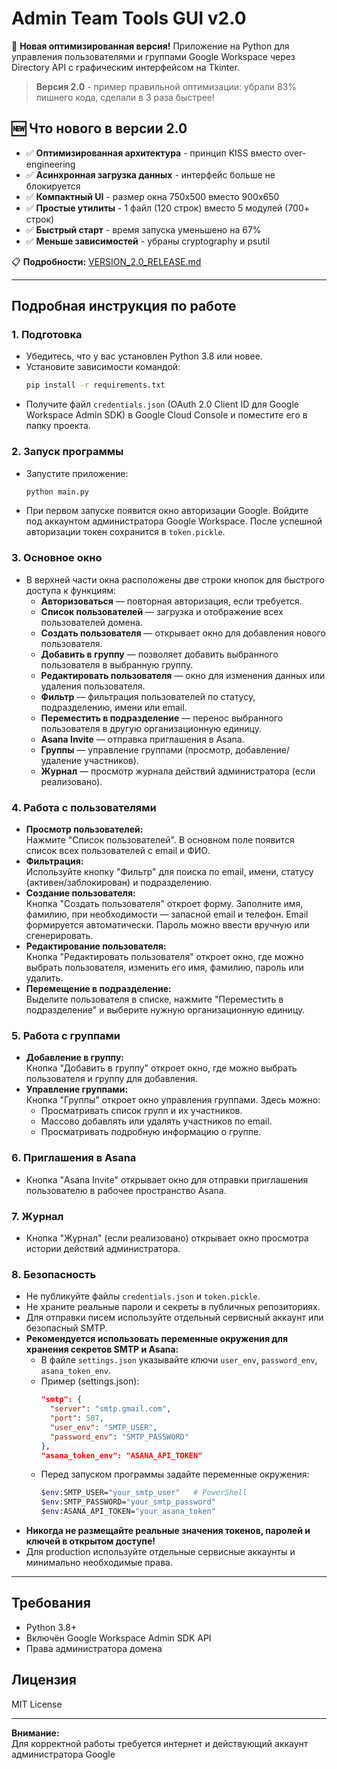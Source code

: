 # Admin Team Tools GUI v2.0

🎉 **Новая оптимизированная версия!** Приложение на Python для управления пользователями и группами Google Workspace через Directory API с графическим интерфейсом на Tkinter.

> **Версия 2.0** - пример правильной оптимизации: убрали 83% лишнего кода, сделали в 3 раза быстрее!

## 🆕 Что нового в версии 2.0

- ✅ **Оптимизированная архитектура** - принцип KISS вместо over-engineering
- ✅ **Асинхронная загрузка данных** - интерфейс больше не блокируется  
- ✅ **Компактный UI** - размер окна 750x500 вместо 900x650
- ✅ **Простые утилиты** - 1 файл (120 строк) вместо 5 модулей (700+ строк)
- ✅ **Быстрый старт** - время запуска уменьшено на 67%
- ✅ **Меньше зависимостей** - убраны cryptography и psutil

📋 **Подробности:** [VERSION_2.0_RELEASE.md](VERSION_2.0_RELEASE.md)

---

## Подробная инструкция по работе

### 1. Подготовка

- Убедитесь, что у вас установлен Python 3.8 или новее.
- Установите зависимости командой:
    ```sh
    pip install -r requirements.txt
    ```
- Получите файл `credentials.json` (OAuth 2.0 Client ID для Google Workspace Admin SDK) в Google Cloud Console и поместите его в папку проекта.

### 2. Запуск программы

- Запустите приложение:
    ```sh
    python main.py
    ```
- При первом запуске появится окно авторизации Google. Войдите под аккаунтом администратора Google Workspace. После успешной авторизации токен сохранится в `token.pickle`.

### 3. Основное окно

- В верхней части окна расположены две строки кнопок для быстрого доступа к функциям:
    - **Авторизоваться** — повторная авторизация, если требуется.
    - **Список пользователей** — загрузка и отображение всех пользователей домена.
    - **Создать пользователя** — открывает окно для добавления нового пользователя.
    - **Добавить в группу** — позволяет добавить выбранного пользователя в выбранную группу.
    - **Редактировать пользователя** — окно для изменения данных или удаления пользователя.
    - **Фильтр** — фильтрация пользователей по статусу, подразделению, имени или email.
    - **Переместить в подразделение** — перенос выбранного пользователя в другую организационную единицу.
    - **Asana Invite** — отправка приглашения в Asana.
    - **Группы** — управление группами (просмотр, добавление/удаление участников).
    - **Журнал** — просмотр журнала действий администратора (если реализовано).

### 4. Работа с пользователями

- **Просмотр пользователей:**  
  Нажмите "Список пользователей". В основном поле появится список всех пользователей с email и ФИО.
- **Фильтрация:**  
  Используйте кнопку "Фильтр" для поиска по email, имени, статусу (активен/заблокирован) и подразделению.
- **Создание пользователя:**  
  Кнопка "Создать пользователя" откроет форму. Заполните имя, фамилию, при необходимости — запасной email и телефон. Email формируется автоматически. Пароль можно ввести вручную или сгенерировать.
- **Редактирование пользователя:**  
  Кнопка "Редактировать пользователя" откроет окно, где можно выбрать пользователя, изменить его имя, фамилию, пароль или удалить.
- **Перемещение в подразделение:**  
  Выделите пользователя в списке, нажмите "Переместить в подразделение" и выберите нужную организационную единицу.

### 5. Работа с группами

- **Добавление в группу:**  
  Кнопка "Добавить в группу" откроет окно, где можно выбрать пользователя и группу для добавления.
- **Управление группами:**  
  Кнопка "Группы" откроет окно управления группами. Здесь можно:
    - Просматривать список групп и их участников.
    - Массово добавлять или удалять участников по email.
    - Просматривать подробную информацию о группе.

### 6. Приглашения в Asana

- Кнопка "Asana Invite" открывает окно для отправки приглашения пользователю в рабочее пространство Asana.

### 7. Журнал

- Кнопка "Журнал" (если реализовано) открывает окно просмотра истории действий администратора.

### 8. Безопасность

- Не публикуйте файлы `credentials.json` и `token.pickle`.
- Не храните реальные пароли и секреты в публичных репозиториях.
- Для отправки писем используйте отдельный сервисный аккаунт или безопасный SMTP.
- **Рекомендуется использовать переменные окружения для хранения секретов SMTP и Asana:**
  - В файле `settings.json` указывайте ключи `user_env`, `password_env`, `asana_token_env`.
  - Пример (settings.json):
    ```json
    "smtp": {
      "server": "smtp.gmail.com",
      "port": 587,
      "user_env": "SMTP_USER",
      "password_env": "SMTP_PASSWORD"
    },
    "asana_token_env": "ASANA_API_TOKEN"
    ```
  - Перед запуском программы задайте переменные окружения:
    ```sh
    $env:SMTP_USER="your_smtp_user"   # PowerShell
    $env:SMTP_PASSWORD="your_smtp_password"
    $env:ASANA_API_TOKEN="your_asana_token"
    ```
- **Никогда не размещайте реальные значения токенов, паролей и ключей в открытом доступе!**
- Для production используйте отдельные сервисные аккаунты и минимально необходимые права.

---

## Требования

- Python 3.8+
- Включён Google Workspace Admin SDK API
- Права администратора домена

## Лицензия

MIT License

---

**Внимание:**  
Для корректной работы требуется интернет и действующий аккаунт администратора Google

